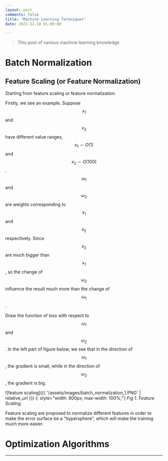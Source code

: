 ```yaml
---
layout: post
comments: false
title: "Machine Learning Techniques"
date: 2021-12-18 01:09:00

---
```


> This post of various machine learning knowledge.


<!--more-->

# Batch Normalization

## Feature Scaling (or Feature Normalization)

Starting from feature scaling or feature normalization.

Firstly, we see an example. Suppose $$x_1$$ and $$x_2$$ have different value ranges, $$x_1 \sim O(1)$$ and $$x_2 \sim O(100)$$. $$\omega_1$$ and $$\omega_2$$ are weights corresponding to $$x_1$$ and $$x_2$$ respectively. Since $$x_2$$ are much bigger than $$x_1$$, so the change of $$\omega_2$$ influence the result much more than the change of $$\omega_1$$.

Draw the function of loss with respect to $$\omega_1$$ and $$\omega_2$$. In the left part of figure below, we see that in the direction of $$\omega_1$$, the gradient is small, while in the direction of $$\omega_2$$, the gradient is big.

![feature scaling]({{ '/assets/images/batch_normalization_1.PNG' | relative_url }})
{: style="width: 800px; max-width: 100%;"}
*Fig 1. Feature Scaling.*

Feature scaling are proposed to normalize different features in order to make the error surface be a "hypersphere", which will make the training much more easier.

# Optimization Algorithms

---
